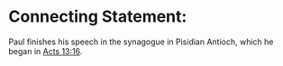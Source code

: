 # Connecting Statement:

Paul finishes his speech in the synagogue in Pisidian Antioch, which he began in [Acts 13:16](../13/16.md).